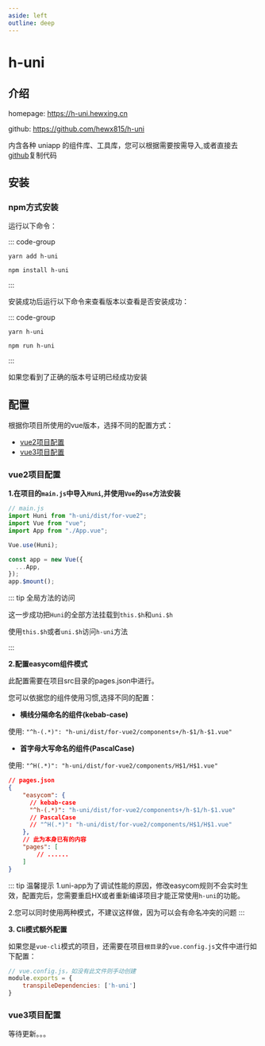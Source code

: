 ```yaml
---
aside: left
outline: deep
---
```


# h-uni

## 介绍

homepage: https://h-uni.hewxing.cn

github: https://github.com/hewx815/h-uni

内含各种 uniapp 的组件库、工具库，您可以根据需要按需导入,或者直接去[github](https://github.com/hewx815/h-uni)复制代码


## 安装

### npm方式安装

运行以下命令：

::: code-group

```shell[yarn]
yarn add h-uni
```

```shell[npm]
npm install h-uni
```

:::

安装成功后运行以下命令来查看版本以查看是否安装成功：

::: code-group

```shell[yarn]
yarn h-uni
```

```shell[npm]
npm run h-uni
```

:::

如果您看到了正确的版本号证明已经成功安装

## 配置

根据你项目所使用的vue版本，选择不同的配置方式：

- [vue2项目配置](#vue2项目配置)<br/>
- [vue3项目配置](#vue3项目配置)

### vue2项目配置

**1.在项目的`main.js`中导入`Huni`,并使用`Vue`的`use`方法安装**

```js
// main.js
import Huni from "h-uni/dist/for-vue2";
import Vue from "vue";
import App from "./App.vue";

Vue.use(Huni);

const app = new Vue({
  ...App,
});
app.$mount();
```

::: tip 全局方法的访问

这一步成功把`Huni`的全部方法挂载到`this.$h`和`uni.$h`

使用`this.$h`或者`uni.$h`访问`h-uni`方法

:::

**2.配置easycom组件模式**

此配置需要在项目src目录的pages.json中进行。

您可以依据您的组件使用习惯,选择不同的配置：

- **横线分隔命名的组件(kebab-case)**

使用: `"^h-(.*)": "h-uni/dist/for-vue2/components+/h-$1/h-$1.vue"`

- **首字母大写命名的组件(PascalCase)**

使用: `"^H(.*)": "h-uni/dist/for-vue2/components/H$1/H$1.vue"`


```json
// pages.json
{
	"easycom": {
      // kebab-case
      "^h-(.*)": "h-uni/dist/for-vue2/components+/h-$1/h-$1.vue"
      // PascalCase
      // "^H(.*)": "h-uni/dist/for-vue2/components/H$1/H$1.vue"
	},
	// 此为本身已有的内容
	"pages": [
		// ......
	]
}
```

::: tip 温馨提示
1.uni-app为了调试性能的原因，修改easycom规则不会实时生效，配置完后，您需要重启HX或者重新编译项目才能正常使用`h-uni`的功能。

2.您可以同时使用两种模式，不建议这样做，因为可以会有命名冲突的问题
:::

**3. Cli模式额外配置**

如果您是`vue-cli`模式的项目，还需要在项目`根目录`的`vue.config.js`文件中进行如下配置：

```js
// vue.config.js，如没有此文件则手动创建
module.exports = {
    transpileDependencies: ['h-uni']
}
```

### vue3项目配置

等待更新。。。


